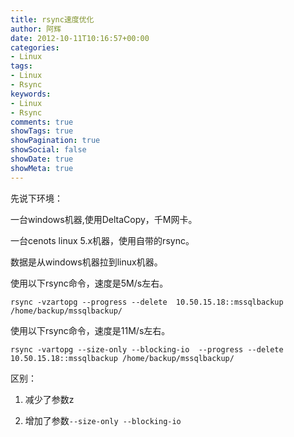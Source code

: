 ```yaml
---
title: rsync速度优化
author: 阿辉
date: 2012-10-11T10:16:57+00:00
categories:
- Linux
tags:
- Linux
- Rsync
keywords:
- Linux
- Rsync
comments: true
showTags: true
showPagination: true
showSocial: false
showDate: true
showMeta: true
---
```

先说下环境：

一台windows机器,使用DeltaCopy，千M网卡。

一台cenots linux 5.x机器，使用自带的rsync。

数据是从windows机器拉到linux机器。

使用以下rsync命令，速度是5M/s左右。

`rsync -vzartopg --progress --delete  10.50.15.18::mssqlbackup /home/backup/mssqlbackup/`

<!--more-->

使用以下rsync命令，速度是11M/s左右。

`rsync -vartopg --size-only --blocking-io  --progress --delete  10.50.15.18::mssqlbackup /home/backup/mssqlbackup/`

区别：

1. 减少了参数z

2. 增加了参数`--size-only --blocking-io`